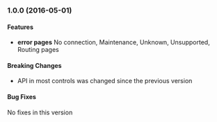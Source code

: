 <a name="1.0.0"></a>
### 1.0.0 (2016-05-01)

#### Features
* **error pages** No connection, Maintenance, Unknown, Unsupported, Routing pages

#### Breaking Changes
* API in most controls was changed since the previous version

#### Bug Fixes
No fixes in this version 
